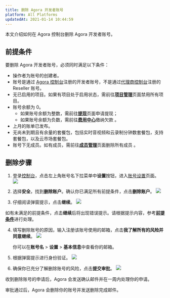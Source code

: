 ```yaml
---
title: 删除 Agora 开发者账号
platform: All Platforms
updatedAt: 2021-01-14 10:44:59
---
```

本文介绍如何在 Agora 控制台删除 Agora 开发者账号。

## 前提条件<a name="prerequisite"></a>

要删除 Agora 开发者账号，必须同时满足以下条件：

- 操作者为账号的创建者。
- 账号是通过 [Agora 控制台](https://console.agora.io/)注册的开发者账号，不是通过[代理商控制台](https://reseller.agora.io/)注册的 Reseller 账号。
- 无已启用的项目。如果有项目处于启用状态，需前往[**项目管理**](https://console.agora.io/projects)页面禁用所有项目。
- 账号余额为 0。 
  - 如果账号余额为整数，需前往[**提现**](https://console.agora.io/finance/withdraw)页面申请提现；
  - 如果账号余额为负数，需前往[**费用中心**](https://console.agora.io/finance/deposit/alipay)缴纳欠款 。
- 上月的账单已发布。
- 无尚未到期且有余量的套餐包，包括实时音视频和云录制分钟数套餐包，支持套餐包，以及云市场套餐包。
- 账号下无成员。如有成员，需前往[**成员管理**](https://console.agora.io/member)页面删除所有成员 。

## 删除步骤

1. 登录[控制台](https://console.agora.io/)，点击左上角账号名下拉菜单中**设置**按钮，进入[账号设置](https://console.agora.io/settings)页面。
	![](https://web-cdn.agora.io/docs-files/1602575118818)

2. 选择**安全**，找到**删除账户**。确认你已满足所有前提条件，点击**删除账户**。
	![](https://web-cdn.agora.io/docs-files/1602575401728)

3. 仔细阅读弹窗提示，点击**继续**。
 ![](https://web-cdn.agora.io/docs-files/1602575429032)

 <div class="alert note">如有未满足的前提条件，点击<b>继续</b>后将出现错误提示。请根据提示内容，参考<a href="#prerequisite"><b>前提条件</b></a>进行处理。</div>

4. 填写删除账号的原因，输入注册该账号使用的邮箱，点击**我了解所有的风险并同意继续**。
 ![](https://web-cdn.agora.io/docs-files/1602575526078)

   <div class="alert note"> 你可以在<b>账号名</b> > <b>设置</b> > <a href="https://console.agora.io/settings/basic-info"><b>基本信息</b></a >中查看你的邮箱。</div>

5. 根据弹窗提示进行身份验证。
 ![](https://web-cdn.agora.io/docs-files/1602575741982)

6. 确保你已充分了解删除账号的风险，点击**提交审批**。
 ![](https://web-cdn.agora.io/docs-files/1602575768193)

收到删除账号的申请后，Agora 会发送确认邮件并在一周内处理你的申请。

审批通过后，Agora 会删除你的账号并发送删除完成邮件。